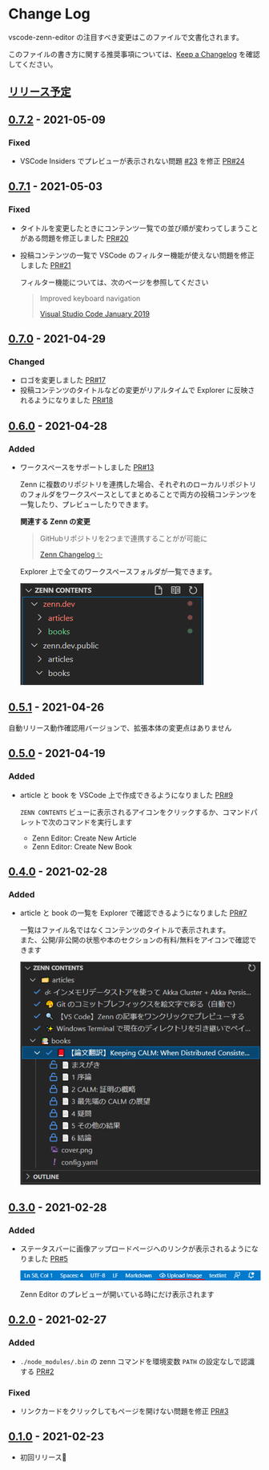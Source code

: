 # Change Log

vscode-zenn-editor の注目すべき変更はこのファイルで文書化されます。

このファイルの書き方に関する推奨事項については、[Keep a Changelog](http://keepachangelog.com/) を確認してください。

## [リリース予定]
[リリース予定]: https://github.com/negokaz/vscode-zenn-editor/compare/v0.7.2...HEAD

## [0.7.2] - 2021-05-09
[0.7.2]: https://github.com/negokaz/vscode-zenn-editor/compare/v0.7.1...v0.7.2

### Fixed

- VSCode Insiders でプレビューが表示されない問題 [#23](https://github.com/negokaz/vscode-zenn-editor/issues/23) を修正 [PR#24](https://github.com/negokaz/vscode-zenn-editor/pull/24)

## [0.7.1] - 2021-05-03
[0.7.1]: https://github.com/negokaz/vscode-zenn-editor/compare/v0.7.0...v0.7.1

### Fixed

- タイトルを変更したときにコンテンツ一覧での並び順が変わってしまうことがある問題を修正しました [PR#20](https://github.com/negokaz/vscode-zenn-editor/pull/20)
- 投稿コンテンツの一覧で VSCode のフィルター機能が使えない問題を修正しました [PR#21](https://github.com/negokaz/vscode-zenn-editor/pull/21)

    フィルター機能については、次のページを参照してください

    > Improved keyboard navigation
    >
    > [Visual Studio Code January 2019](https://code.visualstudio.com/updates/v1_31#_new-tree-widget)

## [0.7.0] - 2021-04-29
[0.7.0]: https://github.com/negokaz/vscode-zenn-editor/compare/v0.6.0...v0.7.0

### Changed

- ロゴを変更しました [PR#17](https://github.com/negokaz/vscode-zenn-editor/pull/17)
- 投稿コンテンツのタイトルなどの変更がリアルタイムで Explorer に反映されるようになりました [PR#18](https://github.com/negokaz/vscode-zenn-editor/pull/18)

## [0.6.0] - 2021-04-28
[0.6.0]: https://github.com/negokaz/vscode-zenn-editor/compare/v0.5.1...v0.6.0

### Added

- ワークスペースをサポートしました [PR#13](https://github.com/negokaz/vscode-zenn-editor/pull/13)

    Zenn に複数のリポジトリを連携した場合、それぞれのローカルリポジトリのフォルダをワークスペースとしてまとめることで両方の投稿コンテンツを一覧したり、プレビューしたりできます。

    **関連する Zenn の変更**
    > GitHubリポジトリを2つまで連携することがが可能に
    >
    > [Zenn Changelog ✨](https://zenn.dev/changelog#20210401)

    Explorer 上で全てのワークスペースフォルダが一覧できます。

    ![](docs/images/CHANGELOG/multi-workspace-tree-view.png)

## [0.5.1] - 2021-04-26
[0.5.1]: https://github.com/negokaz/vscode-zenn-editor/compare/v0.5.0...v0.5.1

自動リリース動作確認用バージョンで、拡張本体の変更点はありません

## [0.5.0] - 2021-04-19
[0.5.0]: https://github.com/negokaz/vscode-zenn-editor/compare/v0.4.0...v0.5.0

### Added

- article と book を VSCode 上で作成できるようになりました [PR#9](https://github.com/negokaz/vscode-zenn-editor/pull/9)

    `ZENN CONTENTS` ビューに表示されるアイコンをクリックするか、コマンドパレットで次のコマンドを実行します

    - Zenn Editor: Create New Article
    - Zenn Editor: Create New Book

## [0.4.0] - 2021-02-28
[0.4.0]: https://github.com/negokaz/vscode-zenn-editor/compare/v0.3.0...v0.4.0

### Added

- article と book の一覧を Explorer で確認できるようになりました [PR#7](https://github.com/negokaz/vscode-zenn-editor/pull/7)

    一覧はファイル名ではなくコンテンツのタイトルで表示されます。  
    また、公開/非公開の状態や本のセクションの有料/無料をアイコンで確認できます

    ![](docs/images/CHANGELOG/tree-view.png)


## [0.3.0] - 2021-02-28
[0.3.0]: https://github.com/negokaz/vscode-zenn-editor/compare/v0.2.0...v0.3.0

### Added

- ステータスバーに画像アップロードページへのリンクが表示されるようになりました [PR#5](https://github.com/negokaz/vscode-zenn-editor/pull/5)

    ![](docs/images/CHANGELOG/status-bar-upload-image.png)

    Zenn Editor のプレビューが開いている時にだけ表示されます

## [0.2.0] - 2021-02-27

[0.2.0]: https://github.com/negokaz/vscode-zenn-editor/compare/v0.1.0...v0.2.0

### Added

- `./node_modules/.bin` の zenn コマンドを環境変数 `PATH` の設定なしで認識する [PR#2](https://github.com/negokaz/vscode-zenn-editor/pull/2)

### Fixed

- リンクカードをクリックしてもページを開けない問題を修正 [PR#3](https://github.com/negokaz/vscode-zenn-editor/pull/3)

## [0.1.0] - 2021-02-23

[0.1.0]: https://github.com/negokaz/vscode-zenn-editor/compare/v0.0.0...v0.1.0

- 初回リリース🚀
